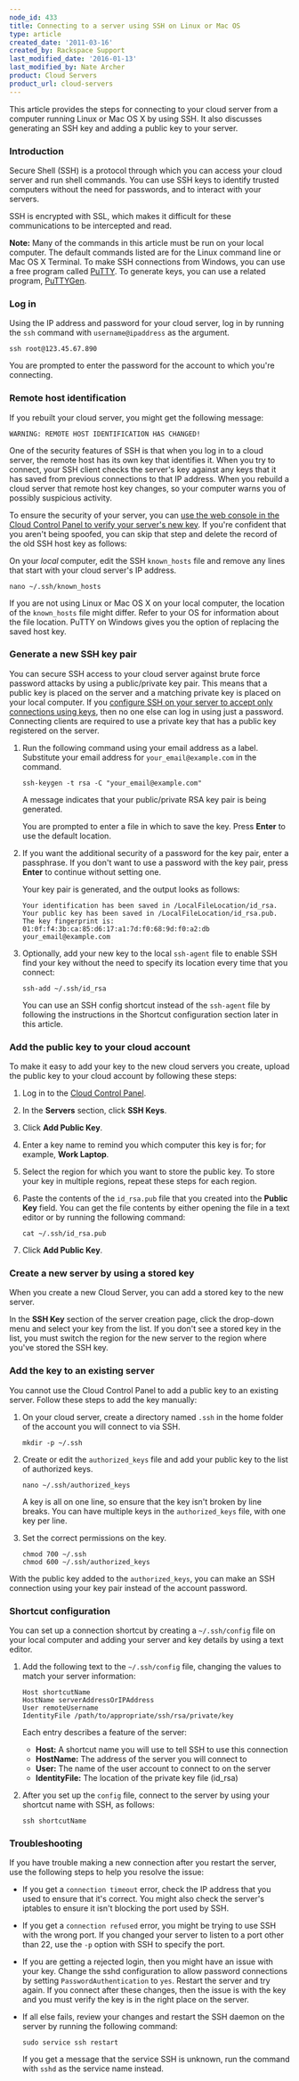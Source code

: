 ```yaml
---
node_id: 433
title: Connecting to a server using SSH on Linux or Mac OS
type: article
created_date: '2011-03-16'
created_by: Rackspace Support
last_modified_date: '2016-01-13'
last_modified_by: Nate Archer
product: Cloud Servers
product_url: cloud-servers
---
```


This article provides the steps for connecting to your cloud server from
a computer running Linux or Mac OS X by using SSH. It also discusses
generating an SSH key and adding a public key to your server.

### Introduction

Secure Shell (SSH) is a protocol through which you can access your cloud
server and run shell commands. You can use SSH keys to identify trusted
computers without the need for passwords, and to interact with your
servers.

SSH is encrypted with SSL, which makes it difficult for these
communications to be intercepted and read.

**Note:** Many of the commands in this article must be run on your local
computer. The default commands listed are for the Linux command line or
Mac OS X Terminal. To make SSH connections from Windows, you can use a
free program called
[PuTTY](/how-to/connecting-to-linux-from-windows-by-using-putty).
To generate keys, you can use a related program,
[PuTTYGen](/how-to/generating-rsa-keys-with-ssh-puttygen).

### Log in

Using the IP address and password for your cloud server, log in by
running the `ssh` command with `username@ipaddress` as the argument.

    ssh root@123.45.67.890

You are prompted to enter the password for the account to which you're
connecting.

### Remote host identification

If you rebuilt your cloud server, you might get the following message:

    WARNING: REMOTE HOST IDENTIFICATION HAS CHANGED!

One of the security features of SSH is that when you log in to a cloud
server, the remote host has its own key that identifies it. When you try
to connect, your SSH client checks the server's key against any keys
that it has saved from previous connections to that IP address. When you
rebuild a cloud server that remote host key changes, so your computer
warns you of possibly suspicious activity.

To ensure the security of your server, you can [use the web console in the Cloud Control Panel to verify your server's new key](/how-to/rackspace-cloud-essentials-checking-a-server-s-ssh-host-fingerprint-with-the-web-console).
If you're confident that you aren't being spoofed, you can skip that
step and delete the record of the old SSH host key as follows:

On your *local* computer, edit the SSH `known_hosts` file and remove any
lines that start with your cloud server's IP address.

    nano ~/.ssh/known_hosts

If you are not using Linux or Mac OS X on your local computer, the
location of the `known_hosts` file might differ. Refer to your OS for
information about the file location. PuTTY on Windows gives you the
option of replacing the saved host key.

### Generate a new SSH key pair

You can secure SSH access to your cloud server against brute force
password attacks by using a public/private key pair. This means that a
public key is placed on the server and a matching private key is placed
on your local computer. If you [configure SSH on your server to accept only connections using keys](/how-to/basic-cloud-server-security),
then no one else can log in using just a password.  Connecting clients
are required to use a private key that has a public key registered on
the server.

1.  Run the following command using your email address as a label.
    Substitute your email address for `your_email@example.com` in
    the command.

        ssh-keygen -t rsa -C "your_email@example.com"

    A message indicates that your public/private RSA key pair is
    being generated.

    You are prompted to enter a file in which to save the key. Press
    **Enter** to use the default location.

2.  If you want the additional security of a password for the key pair,
    enter a passphrase. If you don't want to use a password with the key
    pair, press **Enter** to continue without setting one.

    Your key pair is generated, and the output looks as follows:

        Your identification has been saved in /LocalFileLocation/id_rsa.
        Your public key has been saved in /LocalFileLocation/id_rsa.pub.
        The key fingerprint is: 01:0f:f4:3b:ca:85:d6:17:a1:7d:f0:68:9d:f0:a2:db your_email@example.com

3.  Optionally, add your new key to the local `ssh-agent` file to enable
    SSH find your key without the need to specify its location every
    time that you connect:

        ssh-add ~/.ssh/id_rsa

    You can use an SSH config shortcut instead of the `ssh-agent` file
    by following the instructions in the Shortcut configuration section
    later in this article.

### Add the public key to your cloud account

To make it easy to add your key to the new cloud servers you create,
upload the public key to your cloud account by following these steps:

1.  Log in to the [Cloud Control Panel](http://MyCloud.Rackspace.com).
2.  In the **Servers** section, click **SSH Keys**.
3.  Click **Add Public Key**.
4.  Enter a key name to remind you which computer this key is for; for
    example, **Work Laptop**.
5.  Select the region for which you want to store the public key. To
    store your key in multiple regions, repeat these steps for
    each region.
6.  Paste the contents of the `id_rsa.pub` file that you created into
    the **Public Key** field. You can get the file contents by either
    opening the file in a text editor or by running the following
    command:

        cat ~/.ssh/id_rsa.pub

7.  Click **Add Public Key**.

### Create a new server by using a stored key

When you create a new Cloud Server, you can add a stored key to the new
server.

In the **SSH Key** section of the server creation page, click the
drop-down menu and select your key from the list. If you don't see a
stored key in the list, you must switch the region for the new server to
the region where you've stored the SSH key.

### Add the key to an existing server

You cannot use the Cloud Control Panel to add a public key to an
existing server. Follow these steps to add the key manually:

1.  On your cloud server, create a directory named `.ssh` in the home
    folder of the account you will connect to via SSH.

        mkdir -p ~/.ssh

2.  Create or edit the `authorized_keys` file and add your public key to
    the list of authorized keys.

        nano ~/.ssh/authorized_keys

    A key is all on one line, so ensure that the key isn't broken by
    line breaks. You can have multiple keys in the `authorized_keys`
    file, with one key per line.

3.  Set the correct permissions on the key.

        chmod 700 ~/.ssh
        chmod 600 ~/.ssh/authorized_keys

With the public key added to the `authorized_keys`, you can make an SSH
connection using your key pair instead of the account password.

### Shortcut configuration

You can set up a connection shortcut by creating a `~/.ssh/config` file
on your local computer and adding your server and key details by using a
text editor.

1.  Add the following text to the `~/.ssh/config` file, changing the
    values to match your server information:

        Host shortcutName
        HostName serverAddressOrIPAddress
        User remoteUsername
        IdentityFile /path/to/appropriate/ssh/rsa/private/key

    Each entry describes a feature of the server:

    -   **Host:** A shortcut name you will use to tell SSH to use this
        connection
    -   **HostName:** The address of the server you will connect to
    -   **User:** The name of the user account to connect to on the
        server
    -   **IdentityFile:** The location of the private key file (id\_rsa)

2.  After you set up the `config` file, connect to the server by using
    your shortcut name with SSH, as follows:

        ssh shortcutName

### Troubleshooting

If you have trouble making a new connection after you restart the
server, use the following steps to help you resolve the issue:

-   If you get a `connection timeout` error, check the IP address that
    you used to ensure that it's correct. You might also check the
    server's iptables to ensure it isn't blocking the port used by SSH.
-   If you get a `connection refused` error, you might be trying to use
    SSH with the wrong port. If you changed your server to listen to a
    port other than 22, use the `-p` option with SSH to specify
    the port.
-   If you are getting a rejected login, then you might have an issue
    with your key. Change the sshd configuration to allow password
    connections by setting `PasswordAuthentication` to `yes`. Restart
    the server and try again. If you connect after these changes, then
    the issue is with the key and you must verify the key is in the
    right place on the server.
-   If all else fails, review your changes and restart the SSH daemon on
    the server by running the following command:

        sudo service ssh restart

    If you get a message that the service SSH is unknown, run the
    command with `sshd` as the service name instead.
